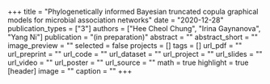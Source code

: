 +++
title = "Phylogenetically informed Bayesian truncated copula graphical models for microbial association networks"
date = "2020-12-28"
publication_types = ["3"]
authors = ["Hee Cheol Chung", "Irina Gaynanova", "Yang Ni"]
publication = "(in preparation)"
abstract = ""
abstract_short = ""
image_preview = ""
selected = false
projects = []
tags = []
url_pdf = ""
url_preprint = ""
url_code = ""
url_dataset = ""
url_project = ""
url_slides = ""
url_video = ""
url_poster = ""
url_source = ""
math = true
highlight = true
[header]
image = ""
caption = ""
+++
